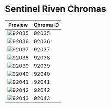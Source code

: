 # Sentinel Riven Chromas

| Preview | Chroma ID |
|---------|-----------|
| ![92035](https://raw.communitydragon.org/latest/plugins/rcp-be-lol-game-data/global/default/v1/champion-chroma-images/92/92035.png) | 92035 |
| ![92036](https://raw.communitydragon.org/latest/plugins/rcp-be-lol-game-data/global/default/v1/champion-chroma-images/92/92036.png) | 92036 |
| ![92037](https://raw.communitydragon.org/latest/plugins/rcp-be-lol-game-data/global/default/v1/champion-chroma-images/92/92037.png) | 92037 |
| ![92038](https://raw.communitydragon.org/latest/plugins/rcp-be-lol-game-data/global/default/v1/champion-chroma-images/92/92038.png) | 92038 |
| ![92039](https://raw.communitydragon.org/latest/plugins/rcp-be-lol-game-data/global/default/v1/champion-chroma-images/92/92039.png) | 92039 |
| ![92040](https://raw.communitydragon.org/latest/plugins/rcp-be-lol-game-data/global/default/v1/champion-chroma-images/92/92040.png) | 92040 |
| ![92041](https://raw.communitydragon.org/latest/plugins/rcp-be-lol-game-data/global/default/v1/champion-chroma-images/92/92041.png) | 92041 |
| ![92042](https://raw.communitydragon.org/latest/plugins/rcp-be-lol-game-data/global/default/v1/champion-chroma-images/92/92042.png) | 92042 |
| ![92043](https://raw.communitydragon.org/latest/plugins/rcp-be-lol-game-data/global/default/v1/champion-chroma-images/92/92043.png) | 92043 |